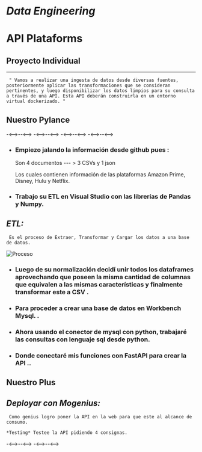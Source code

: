 # ***Data Engineering***

# API Plataforms

## Proyecto Individual
 ---

     " Vamos a realizar una ingesta de datos desde diversas fuentes, posteriormente aplicar las transformaciones que se consideran pertinentes, y luego disponibilizar los datos limpios para su consulta a través de una API. Esta API deberán construirla en un entorno virtual dockerizado. "

  

## Nuestro Pylance
-<-->--<-->
-<-->--<-->
-<-->--<-->
-<-->--<-->

- ### Empiezo jalando la información desde github pues :

   Son 4 documentos --- > 3 CSVs y 1 json

   Los cuales contienen información de las plataformas Amazon Prime, Disney, Hulu y Netflix.


- ### Trabajo su ETL en Visual Studio con las librerías de Pandas y Numpy.


 ## *ETL:*
    
     Es el proceso de Extraer, Transformar y Cargar los datos a una base de datos.
 

 ![Proceso](https://www.dall-int.com/wp-content/uploads/2022/06/PA-ETL-Tool-Infographic-1080x441.png-1024x418.webp)


- ### Luego de su normalización decidí unir todos los dataframes aprovechando que poseen la misma cantidad de columnas que equivalen a las mismas características y finalmente transformar este a CSV .

- ###  Para proceder a crear una base de datos en Workbench Mysql. .

- ###  Ahora usando el conector de mysql con python, trabajaré las consultas con lenguaje sql desde python.

- ###  Donde conectaré mis funciones con FastAPI para crear la API ..


## Nuestro Plus 

 ## *Deployar con Mogenius:*
    
     Como genius logro poner la API en la web para que este al alcance de consumo.

    *Testing* Testee la API pidiendo 4 consignas.

-<-->--<-->
-<-->--<-->
